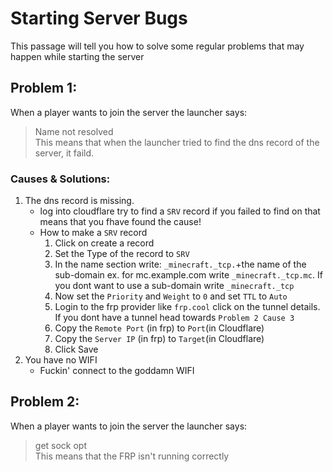 # Starting Server Bugs  
This passage will tell you how to solve some regular problems that may happen while starting the server  
  
  
## Problem 1:  
When a player wants to join the server the launcher says:   
> Name not resolved  
This means that when the launcher tried to find the dns record of the server, it faild.  
### Causes & Solutions:  
1. The dns record is missing.  
    - log into cloudflare try to find a `SRV` record if you failed to find on that means that you fhave found the cause!  
    - How to make a `SRV` record  
       1. Click on create a record  
       2. Set the Type of the record to `SRV`  
       3. In the name section write: `_minecraft._tcp.`+the name of the sub-domain ex. for mc.example.com write `_minecraft._tcp.mc`. If you dont want to use a sub-domain write `_minecraft._tcp`  
       4. Now set the `Priority` and  `Weight` to `0` and set `TTL` to `Auto`  
       5. Login to the frp provider like `frp.cool` click on the tunnel details. If you dont have a tunnel head towards `Problem 2 Cause 3`  
       6. Copy the `Remote Port` (in frp) to `Port`(in Cloudflare)  
       7. Copy the `Server IP` (in frp) to `Target`(in Cloudflare)  
       8. Click Save  
2. You have no WIFI  
    - Fuckin' connect to the goddamn WIFI  
  
  
## Problem 2:  
When a player wants to join the server the launcher says:   
> get sock opt  
This means that the FRP isn't running correctly  
 
